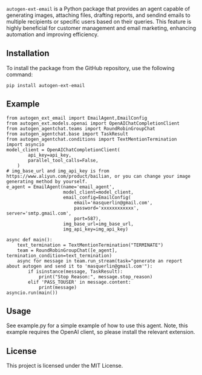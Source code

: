 `autogen-ext-email` is a Python package that provides an agent capable of generating images, attaching files, drafting reports, and sendind emails to multiple recipients or specific users based on their queries. This feature is highly beneficial for customer management and email marketing, enhancing automation and improving efficiency.

## Installation

[](https://github.com/masquerlin/autogen-ext-email/blob/main/README.md#installation)

To install the package from the GitHub repository, use the following command:

```shell
pip install autogen-ext-email
```

## Example

```
from autogen_ext_email import EmailAgent,EmailConfig
from autogen_ext.models.openai import OpenAIChatCompletionClient
from autogen_agentchat.teams import RoundRobinGroupChat
from autogen_agentchat.base import TaskResult
from autogen_agentchat.conditions import TextMentionTermination
import asyncio
model_client = OpenAIChatCompletionClient(
        api_key=api_key,
        parallel_tool_calls=False,
    )
# img_base_url and img_api_key is from https://www.aliyun.com/product/bailian, or you can change your image generating method by yourself.
e_agent = EmailAgent(name='email_agent', 
                     model_client=model_client,
                     email_config=EmailConfig(
                         email='masquerlin@gmail.com', 
                         password='xxxxxxxxxxxx', server='smtp.gmail.com', 
                         port=587),
                     img_base_url=img_base_url,
                     img_api_key=img_api_key)

async def main():
    text_termination = TextMentionTermination("TERMINATE")
    team = RoundRobinGroupChat([e_agent], termination_condition=text_termination)
    async for message in team.run_stream(task="generate an report about autogen and send it to 'masquerlin@gmail.com'"): 
        if isinstance(message, TaskResult):
            print("Stop Reason:", message.stop_reason)
        elif 'PASS_TOUSER' in message.content:
            print(message)
asyncio.run(main())
```

## Usage

[](https://github.com/masquerlin/autogen-ext-email/blob/main/README.md#usage)

See example.py for a simple example of how to use this agent. Note, this example requires the OpenAI client, so please install the relevant extension.

## License

[](https://github.com/masquerlin/autogen-ext-email/blob/main/README.md#license)

This project is licensed under the MIT License.
